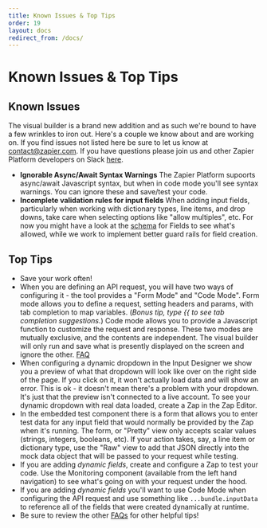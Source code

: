 ```yaml
---
title: Known Issues & Top Tips
order: 19
layout: docs
redirect_from: /docs/
---
```


# Known Issues & Top Tips

## Known Issues

The visual builder is a brand new addition and as such we're bound to have a few wrinkles to iron out.  Here's a couple we know about and are working on.  If you find issues not listed here be sure to let us know at contact@zapier.com.  If you have questions please join us and other Zapier Platform developers on Slack [here](https://zapier-platform-slack.herokuapp.com/).

- **Ignorable Async/Await Syntax Warnings**  The Zapier Platform supoorts async/await Javascript syntax, but when in code mode you'll see syntax warnings.  You can ignore these and save/test your code.  
- **Incomplete validation rules for input fields** When adding input fields, particularly when working with dictionary types, line items, and drop downs, take care when selecting options like "allow multiples", etc.  For now you might have a look at the [schema](https://zapier.github.io/zapier-platform-schema/build/schema.html#fieldschema) for Fields to see what's allowed, while we work to implement better guard rails for field creation.


## Top Tips

- Save your work often!
- When you are defining an API request, you will have two ways of configuring it - the tool provides a "Form Mode" and "Code Mode".  Form mode allows you to define a request, setting headers and params, with tab completion to map variables. (_Bonus tip, type \{\{ to see tab completion suggestions._)  Code mode allows you to provide a Javascript function to customize the request and response.  These two modes are mutually exclusive, and the contents are independent.  The visual builder will only run and save what is presently displayed on the screen and ignore the other.  [FAQ](https://platform.zapier.com/docs/faq#how-does-code-mode-work)
- When configuring a dynamic dropdown in the Input Designer we show you a preview of what that dropdown will look like over on the right side of the page.  If you click on it, it won't actually load data and will show an error.  This is ok - it doesn't mean there's a problem with your dropdown.  It's just that the preview isn't connected to a live account.  To see your dynamic dropdown with real data loaded, create a Zap in the Zap Editor.
- In the embedded test component there is a form that allows you to enter test data for any input field that would normally be provided by the Zap when it's running.  The form, or "Pretty" view only accepts scalar values (strings, integers, booleans, etc).  If your action takes, say, a line item or dictionary type, use the "Raw" view to add that JSON directly into the mock data object that will be passed to your request while testing.
- If you are adding _dynamic fields_, create and configure a Zap to test your code.  Use the Monitoring component (available from the left hand navigation) to see what's going on with your request under the hood.
- If you are adding _dynamic fields_ you'll want to use Code Mode when configuring the API request and use something like `...bundle.inputData` to reference all of the fields that were created dynamically at runtime.
- Be sure to review the other [FAQs](https://platform.zapier.com/docs/faq) for other helpful tips!
